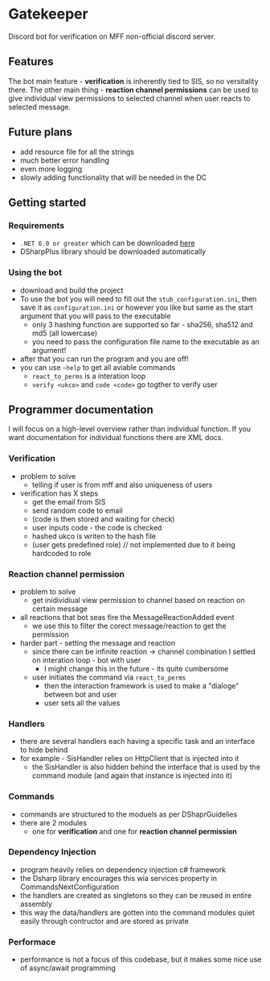 # Gatekeeper
Discord bot for verification on MFF non-official discord server.

## Features
The bot main feature - **verification** is inherently tied to SIS, so no versitality there.
The other main thing - **reaction channel permissions** can be used to give individual view permissions to selected channel when user reacts to selected message.

## Future plans
* add resource file for all the strings
* much better error handling
* even more logging
* slowly adding functionality that will be needed in the DC

## Getting started
### Requirements
* `.NET 6.0 or greater` which can be downloaded [here](https://dotnet.microsoft.com/en-us/download)
* DSharpPlus library should be downloaded automatically

### Using the bot
* download and build the project
* To use the bot you will need to fill out the `stub_configuration.ini`, then save it as `configuration.ini` or however you like but same as the start argument that you will pass to the executable
  * only 3 hashing function are supported so far - sha256, sha512 and md5 (all lowercase)
  * you need to pass the configuration file name to the executable as an argument!
* after that you can run the program and you are off!
* you can use `~help` to get all aviable commands
  * `react_to_perms` is a interation loop
  * `verify <ukco>` and `code <code>` go togther to verify user

## Programmer documentation
I will focus on a high-level overview rather than individual function. If you want documentation for individual functions there are XML docs.

### Verification
* problem to solve 
  * telling if user is from mff and also uniqueness of users
* verification has X steps
  * get the email from SIS
  * send random code to email
  * (code is then stored and waiting for check)
  * user inputs code - the code is checked
  * hashed ukco is writen to the hash file
  * (user gets predefined role) // not implemented due to it being hardcoded to role
  
### Reaction channel permission
* problem to solve 
  * get inidividiual view permission to channel based on reaction on certain message
* all reactions that bot seas fire the MessageReactionAdded event
  * we use this to filter the corect message/reaction to get the permission
* harder part - setting the message and reaction
  * since there can be infinite reaction -> channel combination I settled on interation loop - bot with user
    * I might change this in the future - its quite cumbersome
  * user initiates the command via `react_to_perms`
    * then the interaction framework is used to make a "dialoge" between bot and user
    * user sets all the values

### Handlers
* there are several handlers each having a specific task and an interface to hide behind
* for example - SisHandler relies on HttpClient that is injected into it
  * the SisHandler is also hidden behind the interface that is used by the command module (and again that instance is injected into it)

### Commands
* commands are structured to the moduels as per DShaprGuidelies
* there are 2 modules
  * one for **verification** and one for **reaction channel permission**

### Dependency Injection
* program heavily relies on dependency injection c# framework
* the Dsharp library encourages this wia services property in CommandsNextConfiguration
* the handlers are created as singletons so they can be reused in entire assembly
* this way the data/handlers are gotten into the command modules quiet easily through contructor and are stored as private

### Performace
* performance is not a focus of this codebase, but it makes some nice use of async/await programming
